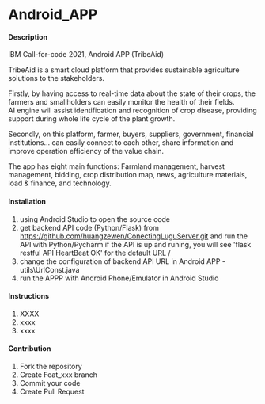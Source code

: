 # Android_APP

#### Description
IBM Call-for-code 2021, Android APP (TribeAid)

TribeAid is a smart cloud platform that provides sustainable agriculture solutions to the stakeholders.

Firstly, by having access to real-time data about the state of their crops, the farmers and smallholders can easily monitor the health of their fields.  
AI engine will assist identification and recognition of crop disease, providing support during whole life cycle of the plant growth.

Secondly, on this platform, farmer, buyers, suppliers, government, financial institutions… can easily connect to each other, share information and improve operation efficiency of the value chain.

The app has eight main functions:
Farmland management, harvest management, bidding, crop distribution map, news, agriculture materials, load & finance, and technology.

#### Installation

1.  using Android Studio to open the source code
2.  get backend API code (Python/Flask) from https://github.com/huangzewen/ConectingLuguServer.git and run the API with Python/Pycharm
    if the API is up and runing, you will see 'flask restful API HeartBeat OK' for the default URL /
4.  change the configuration of backend API URL in Android APP - utils\UrlConst.java 
5.  run the APPP with Android Phone/Emulator in Android Studio 

#### Instructions

1.  XXXX
2.  xxxx
3.  xxxx

#### Contribution

1.  Fork the repository
2.  Create Feat_xxx branch
3.  Commit your code
4.  Create Pull Request


